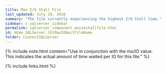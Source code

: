 ```yaml
---
title: ﻿Max I/O Stall File
last_updated: July 29, 2016
summary: "The file currently experiencing the highest I/O Stall time."
sidebar: c_sqlserver_sidebar
permalink: sqlserver_component_maxiostallfile.html
id: Home.SQLServer.lblMaxIOWaitFileName
folder: ConnectSQLServer
---
```




{% include note.html content="Use in conjunction with the ms/IO value. This indicates the actual amount of time waited per IO for this file." %}

{% include links.html %}
